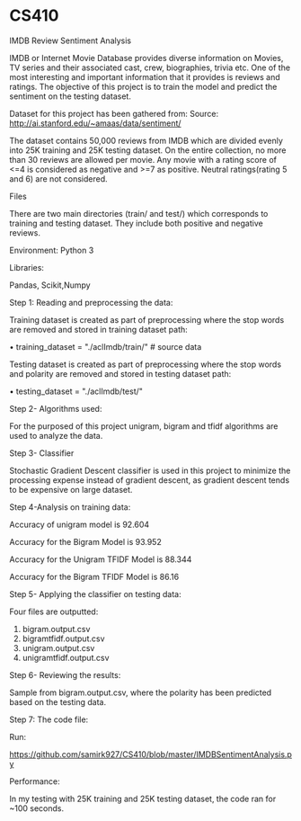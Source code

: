 # CS410
IMDB Review Sentiment Analysis

IMDB or Internet Movie Database provides diverse information on Movies, TV series and their associated cast, crew, biographies, trivia etc. One of the most interesting and important information that it provides is reviews and ratings. The objective of this project is to train the model and predict the sentiment on the testing dataset.

Dataset for this project has been gathered from:
Source:
http://ai.stanford.edu/~amaas/data/sentiment/

The dataset contains 50,000 reviews from IMDB which are divided evenly into 25K training and 25K testing dataset. On the entire collection, no more than 30 reviews are allowed per movie. Any movie with a rating score of <=4 is considered as negative and >=7 as positive. Neutral ratings(rating 5 and 6) are not considered.

Files

There are two main directories (train/ and test/) which corresponds to training and testing dataset. They include both positive and negative reviews. 

Environment:
Python 3

Libraries: 

Pandas, Scikit,Numpy

Step 1: Reading and preprocessing the data:

Training dataset is created as part of preprocessing where the stop words are removed and stored in training dataset path:

•	training_dataset = "./aclImdb/train/" # source data

Testing dataset is created as part of preprocessing where the stop words and polarity are removed and stored in testing dataset path:

•	testing_dataset = "./aclImdb/test/" 

Step 2- Algorithms used:

For the purposed of this project unigram, bigram and tfidf algorithms are used to analyze the data.

Step 3- Classifier 

Stochastic Gradient Descent classifier is used in this project to minimize the processing expense instead of gradient descent, as gradient descent tends to be expensive on large dataset. 


Step 4-Analysis on training data:

Accuracy of unigram model is 92.604

Accuracy for the Bigram Model is 93.952

Accuracy for the Unigram TFIDF Model is 88.344

Accuracy for the Bigram TFIDF Model is 86.16




Step 5- Applying the classifier on testing data:

Four files are outputted:

1.	bigram.output.csv
2.	bigramtfidf.output.csv
3.	unigram.output.csv
4.	unigramtfidf.output.csv 


Step 6- Reviewing the results:

Sample from bigram.output.csv, where the polarity has been predicted based on the testing data. 


Step 7: The code file:

Run:

https://github.com/samirk927/CS410/blob/master/IMDBSentimentAnalysis.py


Performance:

In my testing with 25K training and 25K testing dataset, the code ran for ~100 seconds.



